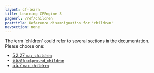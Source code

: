 ```yaml
---
layout: cf-learn
title: Learning CFEngine 3
pageurl: /ref/children
posttitle: Reference disambiguation for 'children'
navsection: none
---
```


The term 'children' could refer to several sections in the documentation. Please choose one:

- [5.2.27 <code>max_children</code>](https://cfengine.com/manuals/cf3-reference.html#max_children-in-agent)
- [5.5.6 <code>background_children</code>](https://cfengine.com/manuals/cf3-reference.html#background_children-in-runagent)
- [5.5.7 <code>max_children</code>](https://cfengine.com/manuals/cf3-reference.html#max_children-in-runagent)
